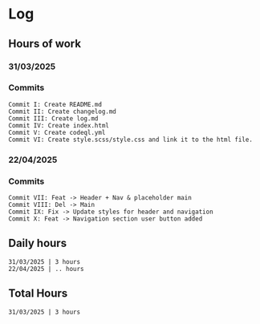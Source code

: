 # Log
## Hours of work
### 31/03/2025
### Commits
```
Commit I: Create README.md
Commit II: Create changelog.md
Commit III: Create log.md
Commit IV: Create index.html
Commit V: Create codeql.yml
Commit VI: Create style.scss/style.css and link it to the html file.
```
### 22/04/2025
### Commits
```
Commit VII: Feat -> Header + Nav & placeholder main
Commit VIII: Del -> Main
Commit IX: Fix -> Update styles for header and navigation
Commit X: Feat -> Navigation section user button added
```
## Daily hours
```
31/03/2025 | 3 hours
22/04/2025 | .. hours
```
## Total Hours
```
31/03/2025 | 3 hours
```
